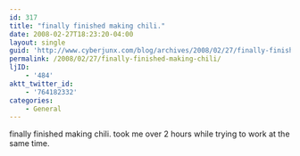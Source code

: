 ```yaml
---
id: 317
title: "finally finished making chili."
date: 2008-02-27T18:23:20-04:00
layout: single
guid: 'http://www.cyberjunx.com/blog/archives/2008/02/27/finally-finished-making-chili/'
permalink: /2008/02/27/finally-finished-making-chili/
ljID:
    - '484'
aktt_twitter_id:
    - '764182332'
categories:
    - General
---
```


finally finished making chili. took me over 2 hours while trying to work at the same time.